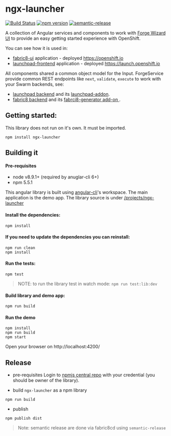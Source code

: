 # ngx-launcher

[![Build Status](https://semaphoreci.com/api/v1/fabric8-launcher/ngx-launcher/branches/master/shields_badge.svg)](https://semaphoreci.com/fabric8-launcher/ngx-launcher)
[![npm version](https://badge.fury.io/js/ngx-launcher.svg)](https://badge.fury.io/js/ngx-launcher)
[![semantic-release](https://img.shields.io/badge/%20%20%F0%9F%93%A6%F0%9F%9A%80-semantic--release-e10079.svg)](https://github.com/semantic-release/semantic-release)

A collection of Angular services and components to work with [Forge Wizard UI](http://forge.jboss.org/) to provide an easy getting started experience with OpenShift.


You can see how it is used in:
* [fabric8-ui](https://github.com/fabric8io/fabric8-ui) application - deployed https://openshift.io
* [launchpad-frontend](https://github.com/fabric8-launchpad/launchpad-frontend) application - deployed https://launch.openshift.io

All components shared a common object model for the Input.
ForgeService provide common REST endpoints like `next`, `validate`, `execute` to work with your Swarm backends, see:
* [launchpad backend](https://github.com/fabric8-launch/launchpad-backend) and its [launchpad-addon](https://github.com/fabric8-launch/launchpad-addon).
* [fabric8 backend](https://github.com/fabric8io/generator-backend) and its [fabrci8-generator add-on ](https://github.com/fabric8io/fabric8-generator).

## Getting started:

This library does not run on it's own. It must be imported.

`npm install ngx-launcher`


## Building it

#### Pre-requisites
* node v8.9.1+ (required by anuglar-cli 6+)
* npm 5.5.1

This angular library is built using [angular-cli](https://github.com/angular/angular-cli/wiki)'s workspace.
The main application is the demo app. The library source is under [/projects/ngx-launcher](/projects/ngx-launcher)

#### Install the dependencies:

 ```
 npm install
 ```

#### If you need to update the dependencies you can reinstall:

 ```
 npm run clean
 npm install
 ```

#### Run the tests:

 ```
 npm test
 ```
> NOTE: to run the library test in watch mode: `npm run test:lib:dev`

#### Build library and demo app:
 ```
 npm run build
 ```

#### Run the demo

```shell
npm install
npm run build
npm start
```
Open your browser on http://localhost:4200/

## Release

* pre-requisites
Login to [npmjs central repo](https://www.npmjs.com/) with your credential (you should be owner of the library).

* build `ngx-launcher` as a npm library

```
npm run build
```

* publish
```
npm publish dist
```

> Note: semantic release are done via fabric8cd using `semantic-release`


